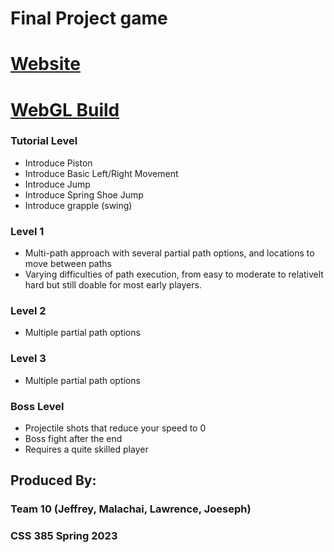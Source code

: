 # Final Project game

# [Website](https://jeffcaruso.github.io/css385-SpringRunners/)

# [WebGL Build](https://jeffcaruso.github.io/css385-SpringRunners/MainBuild/)

### Tutorial Level
- Introduce Piston
- Introduce Basic Left/Right Movement
- Introduce Jump
- Introduce Spring Shoe Jump
- Introduce grapple (swing)

### Level 1
- Multi-path approach with several partial path options, and locations to move between paths
- Varying difficulties of path execution, from easy to moderate to relativelt hard but still doable for most early players.

### Level 2
- Multiple partial path options

### Level 3
- Multiple partial path options

### Boss Level
- Projectile shots that reduce your speed to 0
- Boss fight after the end
- Requires a quite skilled player


## Produced By:
### Team 10 (Jeffrey, Malachai, Lawrence, Joeseph)
### CSS 385 Spring 2023
